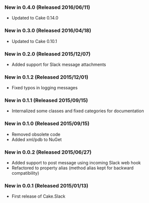 ### New in 0.4.0 (Released 2016/06/11)
* Updated to Cake 0.14.0
### New in 0.3.0 (Released 2016/04/18)
* Updated to Cake 0.10.1
### New in 0.2.0 (Released 2015/12/07)
* Added support for Slack message attachments
### New in 0.1.2 (Released 2015/12/01)
* Fixed typos in logging messages
### New in 0.1.1 (Released 2015/09/15)
* Internalized some classes and fixed categories for documentation
### New in 0.1.0 (Released 2015/09/15)
* Removed obsolete code
* Added xml/pdb to NuGet
### New in 0.0.2 (Released 2015/06/27)
* Added support to post message using incoming Slack web hook
* Refactored to property alias (method alias kept for backward compatibility)
### New in 0.0.1 (Released 2015/01/13)
* First release of Cake.Slack